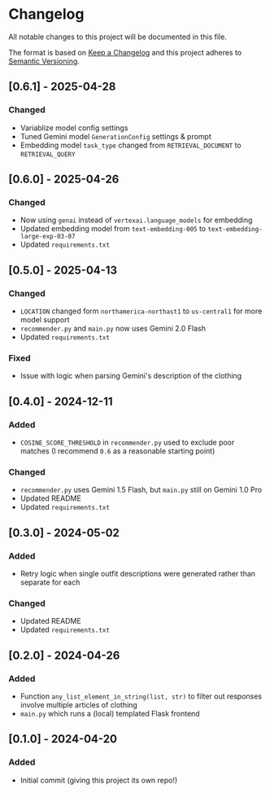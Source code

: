# Changelog
All notable changes to this project will be documented in this file.

The format is based on [Keep a Changelog](http://keepachangelog.com/en/1.0.0/)
and this project adheres to [Semantic Versioning](http://semver.org/spec/v2.0.0.html).

## [0.6.1] - 2025-04-28
### Changed
- Variablize model config settings
- Tuned Gemini model `GenerationConfig` settings & prompt
- Embedding model `task_type` changed from `RETRIEVAL_DOCUMENT` to `RETRIEVAL_QUERY`

## [0.6.0] - 2025-04-26
### Changed
- Now using `genai` instead of `vertexai.language_models` for embedding
- Updated embedding model from `text-embedding-005` to `text-embedding-large-exp-03-07`
- Updated `requirements.txt`

## [0.5.0] - 2025-04-13
### Changed
- `LOCATION` changed form `northamerica-northast1` to `us-central1` for more model support
- `recommender.py` and `main.py` now uses Gemini 2.0 Flash
- Updated `requirements.txt`
### Fixed
- Issue with logic when parsing Gemini's description of the clothing

## [0.4.0] - 2024-12-11
### Added
- `COSINE_SCORE_THRESHOLD` in `recommender.py` used to exclude poor matches (I recommend `0.6` as a reasonable starting point)
### Changed
- `recommender.py` uses Gemini 1.5 Flash, but `main.py` still on Gemini 1.0 Pro
- Updated README
- Updated `requirements.txt`

## [0.3.0] - 2024-05-02
### Added
- Retry logic when single outfit descriptions were generated rather than separate for each
### Changed
- Updated README
- Updated `requirements.txt`

## [0.2.0] - 2024-04-26
### Added
- Function `any_list_element_in_string(list, str)` to filter out responses involve multiple articles of clothing
- `main.py` which runs a (local) templated Flask frontend

## [0.1.0] - 2024-04-20
### Added
- Initial commit (giving this project its own repo!)
